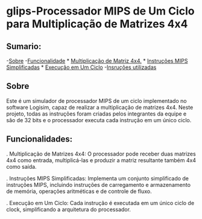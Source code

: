# glips-Processador MIPS de Um Ciclo para Multiplicação de Matrizes 4x4

## Sumario:
<!--ts-->
  -[Sobre](#Sobre)
  -[Funcionalidade](#funcionalidade)
     * [Multiplicação de Matriz 4x4.](#multiplicação_de_matriz_4x4.)
     * [Instruções MIPS Simplificadas](#instruções_mips_simplificadas)
     * [Execução em Um Ciclo](#execulçao_em_um_ciclo)
  -[Insruções utilizadas](#instu)
<!--te-->
## Sobre
Este é um simulador de processador MIPS de um ciclo implementado no software Logisim, capaz de realizar a multiplicação de matrizes 4x4. Neste projeto, todas as instruções foram criadas pelos integrantes da equipe e são de 32 bits e o processador executa cada instrução em um único ciclo.


## Funcionalidades:

   . Multiplicação de Matrizes 4x4: O processador pode receber duas matrizes 4x4 como entrada, multiplicá-las e produzir a matriz resultante também 4x4 como saída.

   . Instruções MIPS Simplificadas: Implementa um conjunto simplificado de instruções MIPS, incluindo instruções de carregamento e armazenamento de memória, operações aritméticas e de controle de fluxo.

   . Execução em Um Ciclo: Cada instrução é executada em um único ciclo de clock, simplificando a arquitetura do processador.
